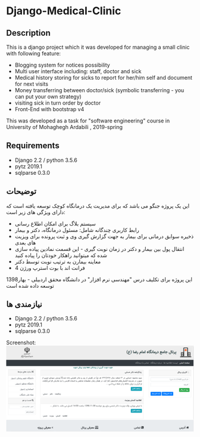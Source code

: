 # Django-Medical-Clinic
## Description
This is a django project which it was developed for managing a small clinic with following feature:
- Blogging system for notices possibility
- Multi user interface including: staff, doctor and sick
- Medical history storing for sicks to report for her/him self and document for next visits
- Money transferring between doctor/sick (symbolic transferring - you can put your own strategy)
- visiting sick in turn order by doctor
- Front-End with bootstrap v4

This was developed as a task for "software engineering" course in University of Mohaghegh Ardabili , 2019-spring

## Requirements
- Django 2.2 / python 3.5.6
- pytz 2019.1
- sqlparse 0.3.0

## توضیحات
این یک پروژه جنگو می باشد که برای مدیریت یک درمانگاه کوچک توسعه یافته است که دارای ویژگی های زیر است:
- سیستم بلاگ برای امکان اطلاع رسانی
- رابط کاربری چندگانه شامل: مسئول درمانگاه، دکتر و بیمار
- ذخیره سوابق درمانی برای بیمار به جهت گزارش گیری وی و ثبت پرونده برای ویزیت های بعدی
- انتقال پول بین بیمار و دکتر در زمان نوبت گیری - این قسمت نمادین پیاده سازی شده که میتوانید راهکار خودتان را پیاده کنید
- معاینه بیمارن به ترتیب نوبت توسط دکتر
- فرانت اند با بوت استرپ ورژن 4

این پروژه برای تکلیف درس "مهندسی نرم افزار" در دانشگاه محقق اردبیلی - بهار1398 توسعه داده شده است

## نیازمندی ها
- Django 2.2 / python 3.5.6
- pytz 2019.1
- sqlparse 0.3.0

Screenshot:
![alt text](https://github.com/MohsenEbadpour/Django-Medical-Clinic/blob/master/Screenshot.png "Screenshot")
